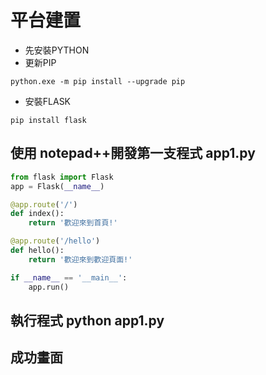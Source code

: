 # 平台建置
- 先安裝PYTHON
- 更新PIP
```
python.exe -m pip install --upgrade pip
```
- 安裝FLASK
```
pip install flask
```


## 使用 notepad++開發第一支程式 app1.py
```python
from flask import Flask
app = Flask(__name__)

@app.route('/')
def index():
    return '歡迎來到首頁!'

@app.route('/hello')
def hello():
    return '歡迎來到歡迎頁面!'

if __name__ == '__main__':
    app.run()
```
## 執行程式 python app1.py
## 成功畫面 ![]()

